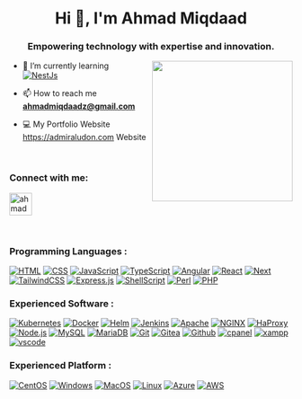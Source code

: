 <h1 align="center">Hi 👋, I'm Ahmad Miqdaad</h1>
<h3 align="center">Empowering technology with expertise and innovation.</h3>
<img src="https://raw.githubusercontent.com/admiraludon6/admiraludon6/master/images/undraw_programming_re_kg9v.svg" width="250" height="250" frameBorder="0" class="giphy-embed" align="right" allowFullScreen>

- 🌱 I’m currently learning <br>
[![NestJs][NestJs]][NestJs-url] 


- 📫 How to reach me <br> **ahmadmiqdaadz@gmail.com** 

- 💻 My Portfolio Website <br> https://admiraludon.com
Website
<br>

<h3 align="left">Connect with me:</h3>
<p align="left">
<a href="https://linkedin.com/in/miqdaadz" target="_blank"><img align="center" src="https://raw.githubusercontent.com/admiraludon6/admiraludon6/master/icons/linkedin-svgrepo-com.svg" alt="ahmadmiqdaad zaini" height="40" width="40" /></a>
</p>

<br>
<h3 align="left">Programming Languages :</h3>
<p align="left"> 

  <!-- <a href="https://en.wikipedia.org/wiki/HTML" target="_blank" rel="noreferrer"> 
  <img src="https://raw.githubusercontent.com/admiraludon6/admiraludon6/master/icons/html-5-svgrepo-com.svg" 
       alt="html5" width="40" height="40"/> 
  </a>  -->

  <!-- <a href="https://en.wikipedia.org/wiki/CSS" target="_blank" rel="noreferrer"> 
  <img src="https://raw.githubusercontent.com/admiraludon6/admiraludon6/master/icons/css-3-svgrepo-com.svg" 
       alt="css3" width="40" height="40"/> 
  </a>  -->

  <!-- <a href="https://www.javascript.com/" target="_blank" rel="noreferrer"> 
  <img src="https://raw.githubusercontent.com/admiraludon6/admiraludon6/master/icons/js-svgrepo-com.svg" 
       alt="javascript" width="40" height="40"/> 
  </a>  -->

  <!-- <a href="https://www.typescriptlang.org/" target="_blank" rel="noreferrer"> 
  <img src="https://raw.githubusercontent.com/admiraludon6/admiraludon6/master/icons/typescript-icon-svgrepo-com.svg" 
       alt="typescript" width="40" height="40"/> 
  </a>  -->
  
  <!-- <a href="https://angular.io/" target="_blank" rel="noreferrer"> 
  <img src="https://raw.githubusercontent.com/admiraludon6/admiraludon6/master/icons/angular-svgrepo-com.svg" 
       alt="angular" width="40" height="40"/> 
  </a>  -->
  
  <!-- <a href="https://reactjs.org/" target="_blank" rel="noreferrer"> 
  <img src="https://raw.githubusercontent.com/admiraludon6/admiraludon6/master/icons/react-svgrepo-com.svg" 
       alt="reactjs" width="40" height="40"/> 
  </a>  -->
  
  <!-- <a href="https://nextjs.org/" target="_blank" rel="noreferrer"> 
  <img src="https://raw.githubusercontent.com/admiraludon6/admiraludon6/master/icons/nextjs-fill-svgrepo-com.svg" 
       alt="nextjs" width="40" height="40"/> 
  </a>  -->
  
  <!-- <a href="https://tailwindcss.com/" target="_blank" rel="noreferrer"> 
  <img src="https://raw.githubusercontent.com/admiraludon6/admiraludon6/master/icons/tailwind-svgrepo-com.svg" 
       alt="tailwindcss" width="40" height="40"/> 
  </a>  -->

  <!-- <a href="https://expressjs.com/" target="_blank" rel="noreferrer"> 
  <img src="https://raw.githubusercontent.com/admiraludon6/admiraludon6/master/icons/express-svgrepo-com.svg" 
       alt="expressjs" height="40"/> 
  </a>  -->

  <!-- <a href="https://www.gnu.org/software/bash/" target="_blank" rel="noreferrer"> 
  <img src="https://raw.githubusercontent.com/admiraludon6/admiraludon6/master/icons/bash-svgrepo-com.svg" 
       alt="bash" height="30"/> 
  </a>  -->

  <!-- <a href="https://www.perl.org/" target="_blank" rel="noreferrer"> 
  <img src="https://raw.githubusercontent.com/admiraludon6/admiraludon6/master/icons/perl2-svgrepo-com.svg" 
       alt="perl" width="40" height="40"/> 
  </a>  -->

  <!-- <a href="https://www.php.net/" target="_blank" rel="noreferrer"> 
  <img src="https://raw.githubusercontent.com/admiraludon6/admiraludon6/master/icons/php-svgrepo-com.svg" 
       alt="perl" width="40" height="40"/> 
  </a>  -->

  [![HTML][HTML]][HTML-url] [![CSS][CSS]][CSS-url] [![JavaScript][JavaScript]][JavaScript-url] [![TypeScript][TypeScript]][TypeScript-url]
 [![Angular][Angular]][Angular-url] [![React][React.js]][React-url] [![Next][Next.js]][Next-url] [![TailwindCSS][TailwindCSS]][TailwindCSS-url] [![Express.js][Express.js]][Express-url] [![ShellScript][ShellScript]][ShellScript-url] [![Perl][Perl]][Perl-url] [![PHP][PHP]][PHP-url]

  </p>

  <h3 align="left">Experienced Software :</h3>
  <p align="left"> 

  <!-- <a href="https://kubernetes.io/" target="_blank" rel="noreferrer"> 
  <img src="https://raw.githubusercontent.com/admiraludon6/admiraludon6/master/icons/kubernetes-svgrepo-com.svg" 
       alt="kubernetes" width="40" height="40"/> 
  </a>  -->

  <!-- <a href="https://www.docker.com/" target="_blank" rel="noreferrer"> 
  <img src="https://raw.githubusercontent.com/admiraludon6/admiraludon6/master/icons/docker-svgrepo-com.svg" 
       alt="docker" width="40" height="40"/> 
  </a>  -->

  <!-- 
  <a href="https://helm.sh/" target="_blank" rel="noreferrer"> 
  <img src="https://raw.githubusercontent.com/admiraludon6/admiraludon6/master/icons/helm-svgrepo-com.svg" 
       alt="helmchart" width="40" height="40"/> 
  </a>  -->

  <!-- <a href="https://www.jenkins.io/" target="_blank" rel="noreferrer"> 
  <img src="https://raw.githubusercontent.com/admiraludon6/admiraludon6/master/icons/jenkins-svgrepo-com.svg" 
       alt="helmchart" width="40" height="40"/> 
  </a>  -->

  <!-- <a href="https://httpd.apache.org/" target="_blank" rel="noreferrer"> 
  <img src="https://raw.githubusercontent.com/admiraludon6/admiraludon6/master/icons/apache-svgrepo-com.svg" 
       alt="apache" width="40" height="40"/> 
  </a>  -->
  
  <!-- <a href="https://www.nginx.com/" target="_blank" rel="noreferrer"> 
  <img src="https://raw.githubusercontent.com/admiraludon6/admiraludon6/master/icons/nginx-svgrepo-com.svg" 
       alt="nginx" width="40" height="40"/> 
  </a>  -->
  
  <!-- <a href="https://www.haproxy.org/" target="_blank" rel="noreferrer"> 
  <img src="https://raw.githubusercontent.com/admiraludon6/admiraludon6/master/icons/haproxy-svgrepo-com.svg" 
       alt="haproxy" height="40"/> 
  </a>  -->

  <!-- <a href="https://nodejs.org/en/" target="_blank" rel="noreferrer"> 
  <img src="https://raw.githubusercontent.com/admiraludon6/admiraludon6/master/icons/nodejs-svgrepo-com.svg" 
       alt="nodejs" height="20"/> 
  </a>  -->

  <!-- <a href="https://www.mysql.com/" target="_blank" rel="noreferrer"> 
  <img src="https://raw.githubusercontent.com/admiraludon6/admiraludon6/master/icons/mysql-logo-svgrepo-com.svg" 
       alt="mysql" width="60"/> 
  </a>  -->

  <!-- <a href="https://mariadb.org/" target="_blank" rel="noreferrer"> 
  <img src="https://raw.githubusercontent.com/admiraludon6/admiraludon6/master/icons/mariadb-svgrepo-com.svg" 
       alt="mariadb" width="60"/> 
  </a>  -->

  <!-- <a href="https://git-scm.com/" target="_blank" rel="noreferrer"> 
  <img src="https://raw.githubusercontent.com/admiraludon6/admiraludon6/master/icons/git-svgrepo-com.svg" 
       alt="git" width="40" height="40"/> 
  </a>  -->

  <!-- <a href="https://gitea.io/en-us/" target="_blank" rel="noreferrer"> 
  <img src="https://raw.githubusercontent.com/admiraludon6/admiraludon6/master/icons/gitea-svgrepo-com.svg" 
       alt="gitea" width="40" height="40"/> 
  </a>  -->

  <!-- <a href="https://github.com/" target="_blank" rel="noreferrer"> 
  <img src="https://raw.githubusercontent.com/admiraludon6/admiraludon6/master/icons/github-svgrepo-com.svg" 
       alt="github" width="40" height="40"/> 
  </a>  -->

  <!-- <a href="https://cpanel.net/" target="_blank" rel="noreferrer"> 
  <img src="https://raw.githubusercontent.com/admiraludon6/admiraludon6/master/icons/cpanel-svgrepo-com.svg" 
       alt="cpanel" width="40" height="40"/> 
  </a>  -->

  <!-- <a href="https://www.apachefriends.org/" target="_blank" rel="noreferrer"> 
  <img src="https://raw.githubusercontent.com/admiraludon6/admiraludon6/master/icons/xampp-svgrepo-com.svg" 
       alt="xampp" height="35" height="35"/> 
  </a>  -->

  <!-- <a href="https://code.visualstudio.com/" target="_blank" rel="noreferrer"> 
  <img src="https://raw.githubusercontent.com/admiraludon6/admiraludon6/master/icons/vscode-svgrepo-com.svg" 
       alt="xampp" height="40"/>  -->
  </a> 

  [![Kubernetes][Kubernetes]][Kubernetes-url] [![Docker][Docker]][Docker-url] [![Helm][Helm]][Helm-url] [![Jenkins][Jenkins]][Jenkins-url] [![Apache][Apache]][Apache-url] [![NGINX][NGINX]][NGINX-url] [![HaProxy][HaProxy]][HaProxy-url] [![Node.js][Node.js]][Node.js-url] [![MySQL][MySQL]][MySQL-url] [![MariaDB][MariaDB]][MariaDB-url] [![Git][Git]][Git-url] [![Gitea][Gitea]][Gitea-url] [![Github][Github]][Github-url] [![cpanel][cpanel]][cpanel-url] [![xampp][xampp]][xampp-url] [![vscode][vscode]][vscode-url]

  </p>

  <h3 align="left">Experienced Platform :</h3>
  <p align="left"> 
  
  <!-- <a href="https://www.centos.org/" target="_blank" rel="noreferrer"> 
  <img src="https://raw.githubusercontent.com/admiraludon6/admiraludon6/master/icons/centos-svgrepo-com.svg" 
       alt="centos" height="35"/> 
  </a>  -->

  <!-- <a href="https://www.microsoft.com/en-my/windows/?r=1" target="_blank" rel="noreferrer"> 
  <img src="https://raw.githubusercontent.com/admiraludon6/admiraludon6/master/icons/windowsphone-color-svgrepo-com.svg" 
       alt="windows" width="30" height="30"/> 
  </a>  -->
  
  <!-- <a href="https://www.apple.com/my/macos/" target="_blank" rel="noreferrer"> 
  <img src="https://raw.githubusercontent.com/admiraludon6/admiraludon6/master/icons/macos-svgrepo-com.svg" 
       alt="macos" width="40" height="40"/> 
  </a>  -->
  
  <!-- <a href="https://www.linux.org/" target="_blank" rel="noreferrer"> 
  <img src="https://raw.githubusercontent.com/admiraludon6/admiraludon6/master/icons/linux-svgrepo-com.svg" 
       alt="linux" width="40" height="40"/> 
  </a>  -->
  
  <!-- <a href="https://azure.microsoft.com/en-us" target="_blank" rel="noreferrer"> 
  <img src="https://raw.githubusercontent.com/admiraludon6/admiraludon6/master/icons/azure-svgrepo-com.svg" 
       alt="azure" width="40" height="40"/> 
  </a>  -->
  
  <!-- <a href="https://aws.amazon.com/" target="_blank" rel="noreferrer"> 
  <img src="https://raw.githubusercontent.com/admiraludon6/admiraludon6/master/icons/aws-svgrepo-com.svg" 
       alt="aws" width="40" height="40"/> 
  </a>  -->

  [![CentOS][CentOS]][CentOS-url] [![Windows][Windows]][Windows-url] [![MacOS][MacOS]][MacOS-url] [![Linux][Linux]][Linux-url] [![Azure][Azure]][Azure-url] [![AWS][AWS]][AWS-url]
  </p>

<!-- MARKDOWN LINKS & IMAGES -->
<!-- https://www.markdownguide.org/basic-syntax/#reference-style-links -->
[Next.js]: https://img.shields.io/badge/next.js-000000?style=for-the-badge&logo=nextdotjs&logoColor=white
[Next-url]: https://nextjs.org/
[NestJs]: https://img.shields.io/badge/nestjs-e0224e?style=for-the-badge&logo=nestjs&logoColor=white
[NestJs-url]: https://nestjs.com
[React.js]: https://img.shields.io/badge/React-20232A?style=for-the-badge&logo=react&logoColor=61DAFB
[React-url]: https://reactjs.org/
[HTML]: https://img.shields.io/badge/html5-f16529?style=for-the-badge&logo=html5&logoColor=white
[HTML-url]: https://en.wikipedia.org/wiki/HTML
[CSS]: https://img.shields.io/badge/css3-1572B6?style=for-the-badge&logo=CSS3&logoColor=white
[CSS-url]: https://en.wikipedia.org/wiki/CSS
[JavaScript]: https://img.shields.io/badge/JavaScript-F7DF1E?style=for-the-badge&logo=JavaScript&logoColor=black
[JavaScript-url]: https://www.javascript.com/
[TypeScript]: https://img.shields.io/badge/TypeScript-3178C6?style=for-the-badge&logo=TypeScript&logoColor=white
[TypeScript-url]: https://www.typescriptlang.org/
[Angular]: https://img.shields.io/badge/Angular-6D0018?style=for-the-badge&logo=Angular&logoColor=FF073E
[Angular-url]: https://angular.io/
[TailwindCSS]: https://img.shields.io/badge/TailwindCSS-012930?style=for-the-badge&logo=TailwindCSS&logoColor=06B6D4
[TailwindCSS-url]: https://tailwindcss.com/
[Express.js]: https://img.shields.io/badge/express.js-000000?style=for-the-badge&logo=express&logoColor=white
[Express-url]: https://expressjs.com/
[ShellScript]: https://img.shields.io/badge/shell%20scripting-0F2007?style=for-the-badge&logo=gnubash&logoColor=4EAA25
[ShellScript-url]: https://www.shellscript.sh/
[Perl]: https://img.shields.io/badge/perl-283057?style=for-the-badge&logo=perl&logoColor=7280BF
[Perl-url]: https://www.perl.org/
[PHP]: https://img.shields.io/badge/php-424678?style=for-the-badge&logo=php&logoColor=C6C8E0
[PHP-url]: https://www.php.net/

[Kubernetes]: https://img.shields.io/badge/Kubernetes-326CE5?style=for-the-badge&logo=Kubernetes&logoColor=white
[Kubernetes-url]: https://kubernetes.io/
[Docker]: https://img.shields.io/badge/Docker-083A61?style=for-the-badge&logo=Docker&logoColor=2496ED
[Docker-url]: https://www.docker.com/
[Helm]: https://img.shields.io/badge/Helm-0F1689?style=for-the-badge&logo=Helm&logoColor=white
[Helm-url]: https://helm.sh/
[Jenkins]: https://img.shields.io/badge/Jenkins-d33833?style=for-the-badge&logo=Jenkins&logoColor=black
[Jenkins-url]: https://www.jenkins.io/
[Apache]: https://img.shields.io/badge/Apache-711216?style=for-the-badge&logo=Apache&logoColor=E65F64
[Apache-url]: https://httpd.apache.org/
[NGINX]: https://img.shields.io/badge/NGINX-005E24?style=for-the-badge&logo=NGINX&logoColor=11FF6C
[NGINX-url]: https://www.nginx.com/
[HaProxy]: https://raw.githubusercontent.com/admiraludon6/admiraludon6/master/badges/HAproxy-simpleicons.svg
[HaProxy-URL]: https://www.haproxy.org/
[Node.js]: https://img.shields.io/badge/node.js-091B09?style=for-the-badge&logoColor=339933&logo=node.js
[Node.js-url]: https://nodejs.org/en/
[MySQL]: https://img.shields.io/badge/mysql-4479A1?style=for-the-badge&logoColor=white&logo=mysql
[MySQL-url]: https://mariadb.org/
[MariaDB]: https://img.shields.io/badge/mariadb-EAD6D0?style=for-the-badge&logoColor=b7755f&logo=MariaDB
[MariaDB-url]: https://mariadb.org/
[Git]: https://img.shields.io/badge/git--scm-FBD2CA?style=for-the-badge&logoColor=F05032&logo=git
[Git-url]: https://git-scm.com/
[Gitea]: https://img.shields.io/badge/gitea-BCE493?style=for-the-badge&logoColor=609926&logo=gitea
[Gitea-url]: https://gitea.io/en-us/
[Github]: https://img.shields.io/badge/github-181717?style=for-the-badge&logoColor=white&logo=github
[Github-url]: https://github.com/
[Cpanel]: https://img.shields.io/badge/cpanel-832800?style=for-the-badge&logoColor=FF6C2C&logo=cpanel
[Cpanel-url]: https://cpanel.net/
[Xampp]: https://img.shields.io/badge/xampp-FEE8D8?style=for-the-badge&logoColor=FB7A24&logo=xampp
[Xampp-url]: https://www.apachefriends.org/
[vscode]: https://img.shields.io/badge/visual%20studio%20code-70C6FF?style=for-the-badge&logoColor=007ACC&logo=visualstudiocode
[vscode-url]: https://code.visualstudio.com/

[CentOS]: https://img.shields.io/badge/centos-262577?style=for-the-badge&logoColor=white&logo=centos
[CentOS-url]: https://www.centos.org/
[Windows]: https://img.shields.io/badge/windows-8FCEFF?style=for-the-badge&logoColor=0078D6&logo=windows
[Windows-url]: https://www.microsoft.com/en-my/windows/?r=1
[MacOS]: https://img.shields.io/badge/macos-E3E3E3?style=for-the-badge&logoColor=black&logo=macos
[MacOS-url]: https://www.apple.com/my/macos/
[Linux]: https://img.shields.io/badge/linux-3D3D3D?style=for-the-badge&logoColor=FCC624&logo=linux
[Linux-url]: https://www.linux.org/
[Azure]: https://img.shields.io/badge/Azure%20Portal-00192C?style=for-the-badge&logoColor=0078D4&logo=MicrosoftAzure
[Azure-url]: https://azure.microsoft.com/en-us
[AWS]: https://img.shields.io/badge/Amazon%20AWS-8F5600?style=for-the-badge&logoColor=FF9900&logo=AmazonAWS
[AWS-url]: https://aws.amazon.com/

